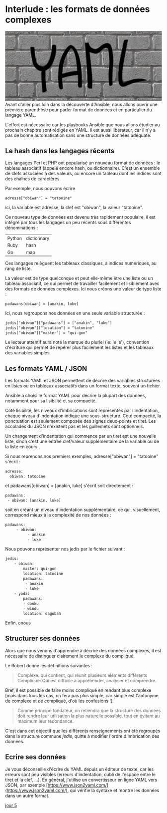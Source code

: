 
# Interlude  : les formats de données complexes 
![enter image description here](https://github.com/PJO2/Ansible-for-network-guys/raw/master/images/YAML%20brick.png)
Avant d'aller plus loin dans la découverte d'Ansible, nous allons ouvrir une première parenthèse pour parler format de données et en particulier du langage YAML.

L'effort est nécessaire car les playbooks Ansible que nous allons étudier au prochain chapitre sont rédigés en YAML. Il est aussi libérateur, car il n'y a pas de bonne automatisation sans une structure de données adéquate.


## Le hash dans les langages récents

Les langages Perl et PHP ont popularisé un nouveau format de données : le tableau associatif (appelé encore hash, ou dictionnaire). C'est un ensemble de clefs associées à des valeurs, ou encore un tableau dont les indices sont des chaînes de caractères.

Par exemple, nous pouvons écrire

    adresse["obiwan"] = "tatooine"

ici, la variable est adresse, la clef est "obiwan", la valeur "tatooine". 


Ce nouveau type de données est devenu très rapidement populaire, il est intégré par tous les langages un peu récents sous différentes dénominations :

|  |  |
|--|--|
|Python  | dictionnary |
|Ruby| hash|
|Go|map|

Ces langages relèguent les tableaux classiques, à indices numériques, au rang de liste.

La valeur est de type quelconque et peut elle-même être une liste ou un tableau associatif, ce qui permet de travailler facilement et lisiblement avec des formats de données complexes.
Ici nous créons une valeur de type liste :

    padawans[obiwan] = [anakin, luke]

Ici, nous regroupons nos données en une seule variable structurée  :

    jedis["obiwan"]["padawans"] = ["anakin", "luke"]
    jedis["obiwan"]["location"] = "tatooine"
    jedis["obiwan"]["master"] = "qui-gon"

Le lecteur attentif aura noté la marque du pluriel (ie: le 's'), convention d'écriture qui permet de repérer plus facilement les listes et les tableaux des variables simples.
 

## Les formats YAML / JSON

Les formats YAML et JSON permettent de décrire des variables structurées en listes ou en tableaux associatifs dans un format texte, souvent un fichier.

Ansible a choisi le format YAML pour décrire la plupart des données, notamment pour sa lisibilité et sa compacité. 

Coté lisibilité, les niveaux d'imbrications sont représentés par l'indentation, chaque niveau d'indentation indique une sous-structure. Coté compacité,  la ponctuation est seulement composée des signes deux-points et tiret. Les accolades du JSON n'existent pas et les guillemets sont  optionnels.

Un changement d'indentation qui commence par un tiret est une nouvelle liste, sinon c'est une entrée clef/valeur supplémentaire de la variable ou de la liste en cours . 

Si nous reprenons nos premiers exemples, 
adresse["obiwan"] = "tatooine" s'écrit  : 

    adresse:
      obiwan: tatooine

 et padawans[obiwan] = [anakin, luke] s'écrit soit directement :
  

    padawans:
     - obiwan: [anakin, luke]

soit en créant un niveau d'indentation supplémentaire, ce qui, visuellement, correspond mieux à la complexité de nos données :

    padawans:
         - obiwan: 
              - anakin
              - luke


Nous pouvons représenter nos jedis par le fichier suivant :

    jedis:
        - obiwan:
            master: qui-gon
            location: tatooine
            padawans:
             - anakin
             - luke
        - yoda:
            padawans:
            - dooku
            - windu
            location: dagobah

Enfin, onous 

## Structurer ses données

Alors que nous venons d'apprendre à décrire des données complexes, il est nécessaire de distinguer clairement le complexe du compliqué.

Le Robert donne les définitions suivantes :
> Complexe: qui contient, qui réunit plusieurs éléments différents
> Compliqué:   Qui est difficile à appréhender, analyser et comprendre. 

Bref, il est possible de faire moins compliqué en rendant plus complexe [mais dans tous les cas, on fera pas plus simple, car simple est l'antonyme de complexe et de compliqué, d'où les confusions !]. 

> Comme principe fondateur, on retiendra que la structure des données doit rendre leur utilisation la plus naturelle possible, tout en évitant au maximum leur redondance.

C'est dans cet objectif que les différents renseignements ont été regroupés dans la structure commune *jedis*, quitte à modifier l'ordre d'imbrication des données.


## Ecrire ses données 

Je vous déconseille d'écrire du YAML depuis un éditeur de texte, car les erreurs sont peu visibles (erreurs d'indentation,  oubli de l'espace entre le tiret et la clef, ...). En général, j'utilise un convertisseur en ligne YAML vers JSON, par exemple [https://www.json2yaml.com/](https://www.json2yaml.com/), qui vérifie la syntaxe et montre les données dans un autre format.

[jour 5](day_05.md)






<!--stackedit_data:
eyJoaXN0b3J5IjpbMTEyNTA3ODA2NSwxMzExMzM3MjkyLDEyNz
E4NDMwMDMsLTE2MTQxNzQ5NTcsLTM5MzY1MTk4MCwxMDA4Mjcw
MzQ0LC0xNTg2NDYwNzYwLDE0MDM4MDgwNiwyMTQ1NTQ2NjUwLC
05NDk5MDkwNjcsLTk2MTczNTYxMCw5NzE2MzU4MDcsLTE5MzY2
ODMxNSwtMTE5MzY0NTgzLC0xNzQ0ODkyODIwLC0xMDEzMDc2OD
E1LC0xMzEyMzU0Mjg5LDE3NTE1OTg3MCwtMTM5NjQzNTYxLDE1
MTgyNTk0Ml19
-->